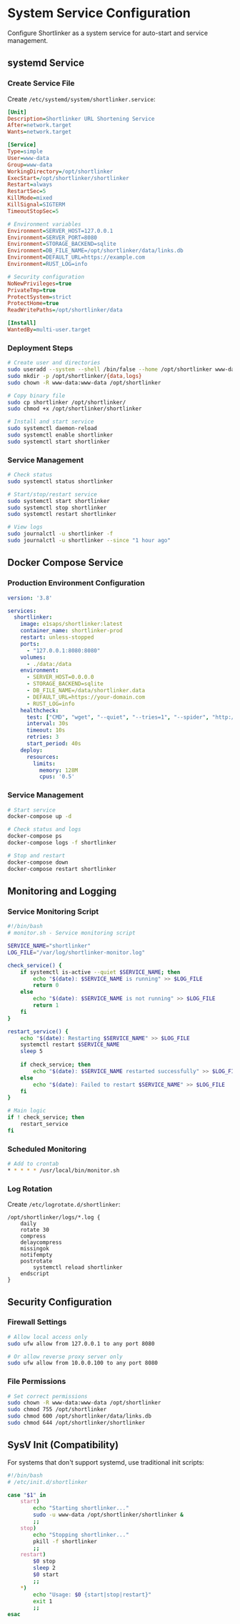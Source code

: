 # System Service Configuration

Configure Shortlinker as a system service for auto-start and service management.

## systemd Service

### Create Service File

Create `/etc/systemd/system/shortlinker.service`:

```ini
[Unit]
Description=Shortlinker URL Shortening Service
After=network.target
Wants=network.target

[Service]
Type=simple
User=www-data
Group=www-data
WorkingDirectory=/opt/shortlinker
ExecStart=/opt/shortlinker/shortlinker
Restart=always
RestartSec=5
KillMode=mixed
KillSignal=SIGTERM
TimeoutStopSec=5

# Environment variables
Environment=SERVER_HOST=127.0.0.1
Environment=SERVER_PORT=8080
Environment=STORAGE_BACKEND=sqlite
Environment=DB_FILE_NAME=/opt/shortlinker/data/links.db
Environment=DEFAULT_URL=https://example.com
Environment=RUST_LOG=info

# Security configuration
NoNewPrivileges=true
PrivateTmp=true
ProtectSystem=strict
ProtectHome=true
ReadWritePaths=/opt/shortlinker/data

[Install]
WantedBy=multi-user.target
```

### Deployment Steps

```bash
# Create user and directories
sudo useradd --system --shell /bin/false --home /opt/shortlinker www-data
sudo mkdir -p /opt/shortlinker/{data,logs}
sudo chown -R www-data:www-data /opt/shortlinker

# Copy binary file
sudo cp shortlinker /opt/shortlinker/
sudo chmod +x /opt/shortlinker/shortlinker

# Install and start service
sudo systemctl daemon-reload
sudo systemctl enable shortlinker
sudo systemctl start shortlinker
```

### Service Management

```bash
# Check status
sudo systemctl status shortlinker

# Start/stop/restart service
sudo systemctl start shortlinker
sudo systemctl stop shortlinker
sudo systemctl restart shortlinker

# View logs
sudo journalctl -u shortlinker -f
sudo journalctl -u shortlinker --since "1 hour ago"
```

## Docker Compose Service

### Production Environment Configuration

```yaml
version: '3.8'

services:
  shortlinker:
    image: e1saps/shortlinker:latest
    container_name: shortlinker-prod
    restart: unless-stopped
    ports:
      - "127.0.0.1:8080:8080"
    volumes:
      - ./data:/data
    environment:
      - SERVER_HOST=0.0.0.0
      - STORAGE_BACKEND=sqlite
      - DB_FILE_NAME=/data/shortlinker.data
      - DEFAULT_URL=https://your-domain.com
      - RUST_LOG=info
    healthcheck:
      test: ["CMD", "wget", "--quiet", "--tries=1", "--spider", "http://localhost:8080/"]
      interval: 30s
      timeout: 10s
      retries: 3
      start_period: 40s
    deploy:
      resources:
        limits:
          memory: 128M
          cpus: '0.5'
```

### Service Management

```bash
# Start service
docker-compose up -d

# Check status and logs
docker-compose ps
docker-compose logs -f shortlinker

# Stop and restart
docker-compose down
docker-compose restart shortlinker
```

## Monitoring and Logging

### Service Monitoring Script

```bash
#!/bin/bash
# monitor.sh - Service monitoring script

SERVICE_NAME="shortlinker"
LOG_FILE="/var/log/shortlinker-monitor.log"

check_service() {
    if systemctl is-active --quiet $SERVICE_NAME; then
        echo "$(date): $SERVICE_NAME is running" >> $LOG_FILE
        return 0
    else
        echo "$(date): $SERVICE_NAME is not running" >> $LOG_FILE
        return 1
    fi
}

restart_service() {
    echo "$(date): Restarting $SERVICE_NAME" >> $LOG_FILE
    systemctl restart $SERVICE_NAME
    sleep 5
    
    if check_service; then
        echo "$(date): $SERVICE_NAME restarted successfully" >> $LOG_FILE
    else
        echo "$(date): Failed to restart $SERVICE_NAME" >> $LOG_FILE
    fi
}

# Main logic
if ! check_service; then
    restart_service
fi
```

### Scheduled Monitoring

```bash
# Add to crontab
* * * * * /usr/local/bin/monitor.sh
```

### Log Rotation

Create `/etc/logrotate.d/shortlinker`:

```
/opt/shortlinker/logs/*.log {
    daily
    rotate 30
    compress
    delaycompress
    missingok
    notifempty
    postrotate
        systemctl reload shortlinker
    endscript
}
```

## Security Configuration

### Firewall Settings

```bash
# Allow local access only
sudo ufw allow from 127.0.0.1 to any port 8080

# Or allow reverse proxy server only
sudo ufw allow from 10.0.0.100 to any port 8080
```

### File Permissions

```bash
# Set correct permissions
sudo chown -R www-data:www-data /opt/shortlinker
sudo chmod 755 /opt/shortlinker
sudo chmod 600 /opt/shortlinker/data/links.db
sudo chmod 644 /opt/shortlinker/shortlinker
```

## SysV Init (Compatibility)

For systems that don't support systemd, use traditional init scripts:

```bash
#!/bin/bash
# /etc/init.d/shortlinker

case "$1" in
    start)
        echo "Starting shortlinker..."
        sudo -u www-data /opt/shortlinker/shortlinker &
        ;;
    stop)
        echo "Stopping shortlinker..."
        pkill -f shortlinker
        ;;
    restart)
        $0 stop
        sleep 2
        $0 start
        ;;
    *)
        echo "Usage: $0 {start|stop|restart}"
        exit 1
        ;;
esac
```
